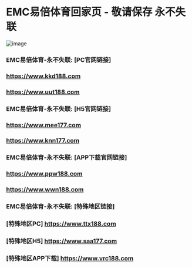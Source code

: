 # EMC易倍体育回家页 - 敬请保存 永不失联
![image](https://github.com/emc00123/emc00123/assets/161131716/7c9a2641-80ea-4bcf-9aa9-06c69f78449d)

### EMC易倍体育-永不失联:  [PC官网链接]
### <https://www.kkd188.com>
### <https://www.uut188.com>
### EMC易倍体育-永不失联:  [H5官网链接]
### <https://www.mee177.com>
### <https://www.knn177.com>
### EMC易倍体育-永不失联:  [APP下载官网链接]
### <https://www.ppw188.com>
### <https://www.wwn188.com>
### EMC易倍体育-永不失联:  [特殊地区链接]
### [特殊地区PC] <https://www.ttx188.com>
### [特殊地区H5] <https://www.saa177.com>
### [特殊地区APP下载] <https://www.vrc188.com>

<!--
**emc10009/emc10009** is a ✨ _special_ ✨ repository because its `README.md` (this file) appears on your GitHub profile.

Here are some ideas to get you started:

- 🔭 I’m currently working on ...
- 🌱 I’m currently learning ...
- 👯 I’m looking to collaborate on ...
- 🤔 I’m looking for help with ...
- 💬 Ask me about ...
- 📫 How to reach me: ...
- 😄 Pronouns: ...
- ⚡ Fun fact: ...
-->
